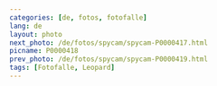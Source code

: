 ```yaml
---
categories: [de, fotos, fotofalle]
lang: de
layout: photo
next_photo: /de/fotos/spycam/spycam-P0000417.html
picname: P0000418
prev_photo: /de/fotos/spycam/spycam-P0000419.html
tags: [Fotofalle, Leopard]
---
```

